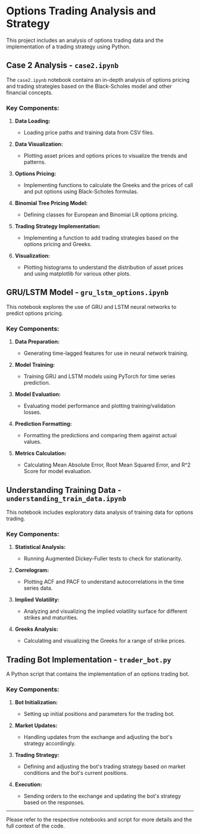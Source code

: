 # Options Trading Analysis and Strategy

This project includes an analysis of options trading data and the implementation of a trading strategy using Python.

## Case 2 Analysis - `case2.ipynb`

The `case2.ipynb` notebook contains an in-depth analysis of options pricing and trading strategies based on the Black-Scholes model and other financial concepts.

### Key Components:

1. **Data Loading:**
   - Loading price paths and training data from CSV files.

2. **Data Visualization:**
   - Plotting asset prices and options prices to visualize the trends and patterns.
  
3. **Options Pricing:**
   - Implementing functions to calculate the Greeks and the prices of call and put options using Black-Scholes formulas.

4. **Binomial Tree Pricing Model:**
   - Defining classes for European and Binomial LR options pricing.

5. **Trading Strategy Implementation:**
   - Implementing a function to add trading strategies based on the options pricing and Greeks.

6. **Visualization:**
   - Plotting histograms to understand the distribution of asset prices and using matplotlib for various other plots.

## GRU/LSTM Model - `gru_lstm_options.ipynb`

This notebook explores the use of GRU and LSTM neural networks to predict options pricing.

### Key Components:

1. **Data Preparation:**
   - Generating time-lagged features for use in neural network training.

2. **Model Training:**
   - Training GRU and LSTM models using PyTorch for time series prediction.

3. **Model Evaluation:**
   - Evaluating model performance and plotting training/validation losses.

4. **Prediction Formatting:**
   - Formatting the predictions and comparing them against actual values.

5. **Metrics Calculation:**
   - Calculating Mean Absolute Error, Root Mean Squared Error, and R^2 Score for model evaluation.

## Understanding Training Data - `understanding_train_data.ipynb`

This notebook includes exploratory data analysis of training data for options trading.

### Key Components:

1. **Statistical Analysis:**
   - Running Augmented Dickey-Fuller tests to check for stationarity.

2. **Correlogram:**
   - Plotting ACF and PACF to understand autocorrelations in the time series data.

3. **Implied Volatility:**
   - Analyzing and visualizing the implied volatility surface for different strikes and maturities.

4. **Greeks Analysis:**
   - Calculating and visualizing the Greeks for a range of strike prices.

## Trading Bot Implementation - `trader_bot.py`

A Python script that contains the implementation of an options trading bot.

### Key Components:

1. **Bot Initialization:**
   - Setting up initial positions and parameters for the trading bot.

2. **Market Updates:**
   - Handling updates from the exchange and adjusting the bot's strategy accordingly.

3. **Trading Strategy:**
   - Defining and adjusting the bot's trading strategy based on market conditions and the bot's current positions.

4. **Execution:**
   - Sending orders to the exchange and updating the bot's strategy based on the responses.

---

Please refer to the respective notebooks and script for more details and the full context of the code.
